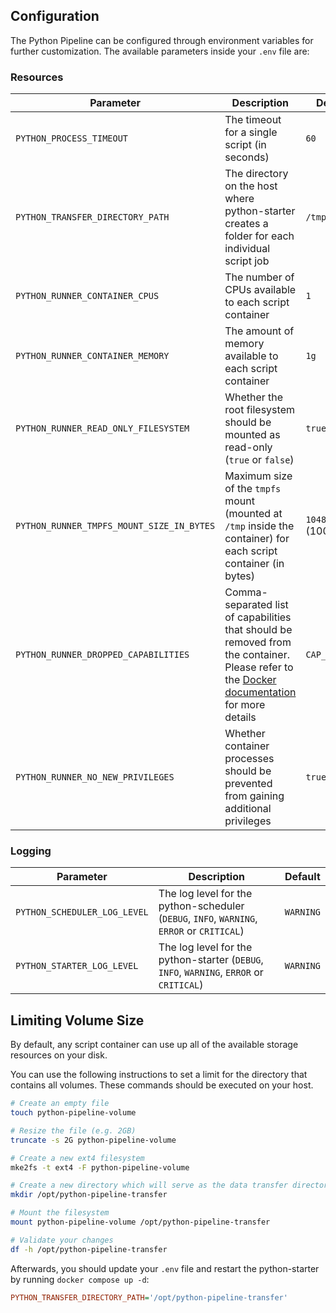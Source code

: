 ## Configuration

The Python Pipeline can be configured through environment variables for further customization. The available parameters inside your `.env` file are:

### Resources

| Parameter                                 | Description                                                                                                                                                                                                                          | Default             |
| ----------------------------------------- | ------------------------------------------------------------------------------------------------------------------------------------------------------------------------------------------------------------------------------------ | ------------------- |
| `PYTHON_PROCESS_TIMEOUT`                  | The timeout for a single script (in seconds)                                                                                                                                                                                         | `60`                |
| `PYTHON_TRANSFER_DIRECTORY_PATH`          | The directory on the host where python-starter creates a folder for each individual script job                                                                                                                                       | `/tmp`              |
| `PYTHON_RUNNER_CONTAINER_CPUS`            | The number of CPUs available to each script container                                                                                                                                                                                | `1`                 |
| `PYTHON_RUNNER_CONTAINER_MEMORY`          | The amount of memory available to each script container                                                                                                                                                                              | `1g`                |
| `PYTHON_RUNNER_READ_ONLY_FILESYSTEM`      | Whether the root filesystem should be mounted as read-only (`true` or `false`)                                                                                                                                                       | `true`              |
| `PYTHON_RUNNER_TMPFS_MOUNT_SIZE_IN_BYTES` | Maximum size of the `tmpfs` mount (mounted at `/tmp` inside the container) for each script container (in bytes)                                                                                                                      | `104857600` (100MB) |
| `PYTHON_RUNNER_DROPPED_CAPABILITIES`      | Comma-separated list of capabilities that should be removed from the container. Please refer to the [Docker documentation](https://docs.docker.com/engine/containers/run/#runtime-privilege-and-linux-capabilities) for more details | `CAP_NET_RAW`       |
| `PYTHON_RUNNER_NO_NEW_PRIVILEGES`         | Whether container processes should be prevented from gaining additional privileges                                                                                                                                                   | `true`              |

### Logging

| Parameter                    | Description                                                                                | Default   |
| ---------------------------- | ------------------------------------------------------------------------------------------ | --------- |
| `PYTHON_SCHEDULER_LOG_LEVEL` | The log level for the python-scheduler (`DEBUG`, `INFO`, `WARNING`, `ERROR` or `CRITICAL`) | `WARNING` |
| `PYTHON_STARTER_LOG_LEVEL`   | The log level for the python-starter (`DEBUG`, `INFO`, `WARNING`, `ERROR` or `CRITICAL`)   | `WARNING` |

## Limiting Volume Size

By default, any script container can use up all of the available storage resources on your disk.

You can use the following instructions to set a limit for the directory that contains all volumes. These commands should be executed on your host.

```bash
# Create an empty file
touch python-pipeline-volume

# Resize the file (e.g. 2GB)
truncate -s 2G python-pipeline-volume

# Create a new ext4 filesystem
mke2fs -t ext4 -F python-pipeline-volume

# Create a new directory which will serve as the data transfer directory
mkdir /opt/python-pipeline-transfer

# Mount the filesystem
mount python-pipeline-volume /opt/python-pipeline-transfer

# Validate your changes
df -h /opt/python-pipeline-transfer
```

Afterwards, you should update your `.env` file and restart the python-starter by running `docker compose up -d`:

```ini
PYTHON_TRANSFER_DIRECTORY_PATH='/opt/python-pipeline-transfer'
```
